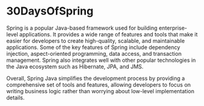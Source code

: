 # 30DaysOfSpring

Spring is a popular Java-based framework used for building enterprise-level applications. It provides a wide range of features and tools that make it easier for developers to create high-quality, scalable, and maintainable applications. Some of the key features of Spring include dependency injection, aspect-oriented programming, data access, and transaction management. Spring also integrates well with other popular technologies in the Java ecosystem such as Hibernate, JPA, and JMS.

Overall, Spring Java simplifies the development process by providing a comprehensive set of tools and features, allowing developers to focus on writing business logic rather than worrying about low-level implementation details.

